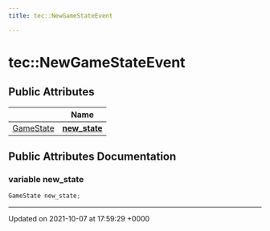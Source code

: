```yaml
---
title: tec::NewGameStateEvent

---
```


# tec::NewGameStateEvent





## Public Attributes

|                | Name           |
| -------------- | -------------- |
| [GameState](/engine/Classes/structtec_1_1_game_state/) | **[new_state](/engine/Classes/structtec_1_1_new_game_state_event/#variable-new-state)**  |

## Public Attributes Documentation

### variable new_state

```cpp
GameState new_state;
```


-------------------------------

Updated on 2021-10-07 at 17:59:29 +0000